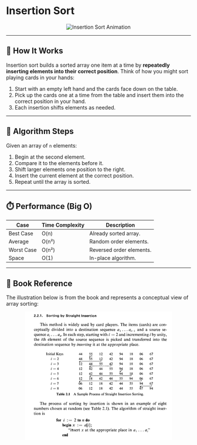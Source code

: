 # Insertion Sort

<p align="center">
  <img src="https://upload.wikimedia.org/wikipedia/commons/2/24/Sorting_insertion_sort_anim.gif" alt="Insertion Sort Animation" width="400"/>
</p>

---

## 🧠 How It Works

Insertion sort builds a sorted array one item at a time by **repeatedly inserting elements into their correct position**. Think of how you might sort playing cards in your hands:

1. Start with an empty left hand and the cards face down on the table.
2. Pick up the cards one at a time from the table and insert them into the correct position in your hand.
3. Each insertion shifts elements as needed.

---

## 🧮 Algorithm Steps

Given an array of `n` elements:
1. Begin at the second element.
2. Compare it to the elements before it.
3. Shift larger elements one position to the right.
4. Insert the current element at the correct position.
5. Repeat until the array is sorted.

---

## ⏱️ Performance (Big O)

| Case        | Time Complexity | Description                         |
|-------------|------------------|-------------------------------------|
| Best Case   | O(n)             | Already sorted array.               |
| Average     | O(n²)            | Random order elements.              |
| Worst Case  | O(n²)            | Reversed order elements.            |
| Space       | O(1)             | In-place algorithm.                 |

---

## 📘 Book Reference

The illustration below is from the book and represents a conceptual view of array sorting:

<p align="center">
  <img src="/assets/insertion_sort.png" alt="Array Sorting Illustration" width="400"/>
</p>

